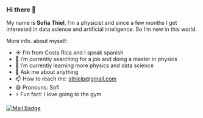 ### Hi there 👋

My name is **Sofia Thiel**, I’m a physicist and since a few months I get interested in data science and artificial inteligence. 
So I’m new in this world.

More info. about myself:

- :sunny: I’m from Costa Rica and I speak spanish
- 🔭 I’m currently searching for a job and doing a master in physics
- 🌱 I’m currently learning more physics and data science 
- 💬 Ask me about anything 
- 📫 How to reach me: sthielp@gmail.com
- 😄 Pronouns: Sofi
- ⚡ Fun fact: I love going to the gym 

[![Mail Badge](https://img.shields.io/badge/-sthielp-c0392b?style=flat&labelColor=c0392b&logo=gmail&logoColor=white)](mailto:sthielp@gmail.com)
